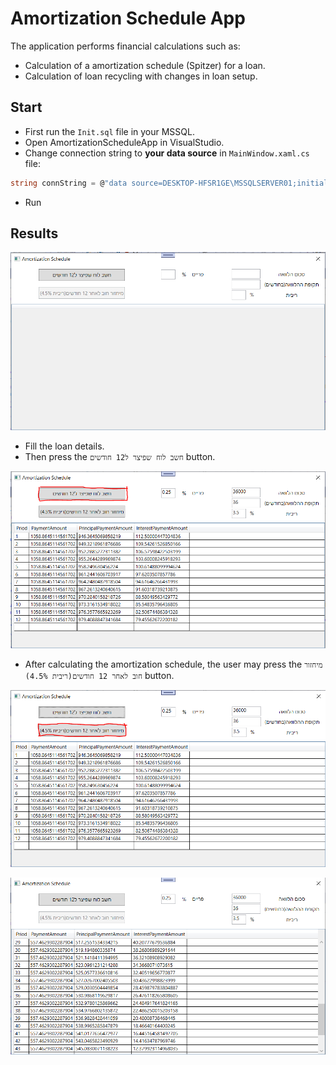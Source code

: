 # Amortization Schedule App

The application performs financial calculations such as:
- Calculation of a amortization schedule (Spitzer) for a loan.
- Calculation of loan recycling with changes in loan setup.

## Start
- First run the ```Init.sql``` file in your MSSQL.
- Open AmortizationScheduleApp in VisualStudio.
- Change connection string to **your data source** in ```MainWindow.xaml.cs``` file:
```c#
string connString = @"data source=DESKTOP-HFSR1GE\MSSQLSERVER01;initial catalog=AmortizationSchedules;integrated security=True";
```
- Run

## Results
![alt text](https://github.com/netanel208/Amortization-Schedule-App/blob/master/images/1.PNG)

- Fill the loan details.
- Then press the ```חשב לוח שפיצר ל12 חודשים``` button.

![alt text](https://github.com/netanel208/Amortization-Schedule-App/blob/master/images/2.PNG)

- After calculating the amortization schedule, the user may press the ```מיחזור חוב לאחר 12 חודשים(ריבית 4.5%)``` button.

![alt text](https://github.com/netanel208/Amortization-Schedule-App/blob/master/images/3.PNG)

![alt text](https://github.com/netanel208/Amortization-Schedule-App/blob/master/images/4.PNG)
